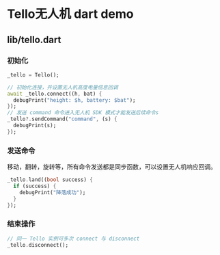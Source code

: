 # Tello无人机 dart demo

## lib/tello.dart

### 初始化
``` dart
_tello = Tello();

// 初始化连接，并设置无人机高度电量信息回调
await _tello.connect((h, bat) {
  debugPrint("height: $h, battery: $bat");
});
// 发送 command 命令进入无人机 SDK 模式才能发送后续命令s
_tello?.sendCommand("command", (s) {
  debugPrint(s);
});
```

### 发送命令
移动，翻转，旋转等，所有命令发送都是同步函数，可以设置无人机响应回调。
``` dart
_tello.land((bool success) {
  if (success) {
    debugPrint("降落成功");
  }
});
```

### 结束操作
```dart
// 同一 Tello 实例可多次 connect 与 disconnect
_tello.disconnect();
```
